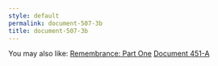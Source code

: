 ```yaml
---
style: default
permalink: document-507-3b
title: document-507-3b
---
```

You may also like:
[Remembrance: Part One](http://scp-wiki.net/in-symphony)
[Document 451-A](http://scp-wiki.net/document-451-a)